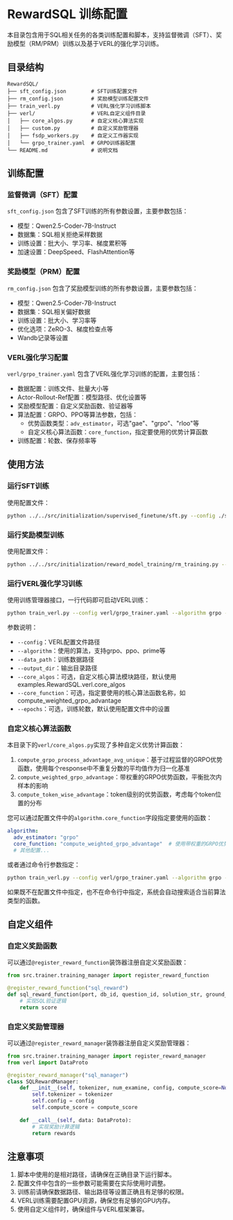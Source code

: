 # RewardSQL 训练配置

本目录包含用于SQL相关任务的各类训练配置和脚本，支持监督微调（SFT）、奖励模型（RM/PRM）训练以及基于VERL的强化学习训练。

## 目录结构

```
RewardSQL/
├── sft_config.json        # SFT训练配置文件
├── rm_config.json         # 奖励模型训练配置文件
├── train_verl.py          # VERL强化学习训练脚本
├── verl/                  # VERL自定义组件目录
│   ├── core_algos.py      # 自定义核心算法实现
│   ├── custom.py          # 自定义奖励管理器
│   ├── fsdp_workers.py    # 自定义工作器实现
│   └── grpo_trainer.yaml  # GRPO训练器配置
└── README.md              # 说明文档
```

## 训练配置

### 监督微调（SFT）配置

`sft_config.json` 包含了SFT训练的所有参数设置，主要参数包括：

- 模型：Qwen2.5-Coder-7B-Instruct
- 数据集：SQL相关拒绝采样数据
- 训练设置：批大小、学习率、梯度累积等
- 加速设置：DeepSpeed、FlashAttention等

### 奖励模型（PRM）配置

`rm_config.json` 包含了奖励模型训练的所有参数设置，主要参数包括：

- 模型：Qwen2.5-Coder-7B-Instruct
- 数据集：SQL相关偏好数据
- 训练设置：批大小、学习率等
- 优化选项：ZeRO-3、梯度检查点等
- Wandb记录等设置

### VERL强化学习配置

`verl/grpo_trainer.yaml` 包含了VERL强化学习训练的配置，主要包括：

- 数据配置：训练文件、批量大小等
- Actor-Rollout-Ref配置：模型路径、优化设置等
- 奖励模型配置：自定义奖励函数、验证器等
- 算法配置：GRPO、PPO等算法参数，包括：
  - 优势函数类型：`adv_estimator`，可选"gae"、"grpo"、"rloo"等
  - 自定义核心算法函数：`core_function`，指定要使用的优势计算函数
- 训练配置：轮数、保存频率等

## 使用方法

### 运行SFT训练

使用配置文件：

```bash
python ../../src/initialization/supervised_finetune/sft.py --config ./sft_config.json
```

### 运行奖励模型训练

使用配置文件：

```bash
python ../../src/initialization/reward_model_training/rm_training.py --config ./rm_config.json
```

### 运行VERL强化学习训练

使用训练管理器接口，一行代码即可启动VERL训练：

```bash
python train_verl.py --config verl/grpo_trainer.yaml --algorithm grpo --data_path path/to/data --output_dir outputs/verl_train
```

参数说明：
- `--config`：VERL配置文件路径
- `--algorithm`：使用的算法，支持grpo、ppo、prime等
- `--data_path`：训练数据路径
- `--output_dir`：输出目录路径
- `--core_algos`：可选，自定义核心算法模块路径，默认使用examples.RewardSQL.verl.core_algos
- `--core_function`：可选，指定要使用的核心算法函数名称，如compute_weighted_grpo_advantage
- `--epochs`：可选，训练轮数，默认使用配置文件中的设置

### 自定义核心算法函数

本目录下的`verl/core_algos.py`实现了多种自定义优势计算函数：

1. `compute_grpo_process_advantage_avg_unique`：基于过程监督的GRPO优势函数，使用每个response中不重复分数的平均值作为归一化基准
2. `compute_weighted_grpo_advantage`：带权重的GRPO优势函数，平衡批次内样本的影响
3. `compute_token_wise_advantage`：token级别的优势函数，考虑每个token位置的分布

您可以通过配置文件中的`algorithm.core_function`字段指定要使用的函数：

```yaml
algorithm:
  adv_estimator: "grpo"
  core_function: "compute_weighted_grpo_advantage"  # 使用带权重的GRPO优势函数
  # 其他配置...
```

或者通过命令行参数指定：

```bash
python train_verl.py --config verl/grpo_trainer.yaml --algorithm grpo --data_path path/to/data --core_function compute_token_wise_advantage
```

如果既不在配置文件中指定，也不在命令行中指定，系统会自动搜索适合当前算法类型的函数。

## 自定义组件

### 自定义奖励函数

可以通过`@register_reward_function`装饰器注册自定义奖励函数：

```python
from src.trainer.training_manager import register_reward_function

@register_reward_function("sql_reward")
def sql_reward_function(port, db_id, question_id, solution_str, ground_truth, extra_info):
    # 实现SQL验证逻辑
    return score
```

### 自定义奖励管理器

可以通过`@register_reward_manager`装饰器注册自定义奖励管理器：

```python
from src.trainer.training_manager import register_reward_manager
from verl import DataProto

@register_reward_manager("sql_manager")
class SQLRewardManager:
    def __init__(self, tokenizer, num_examine, config, compute_score=None):
        self.tokenizer = tokenizer
        self.config = config
        self.compute_score = compute_score
    
    def __call__(self, data: DataProto):
        # 实现奖励计算逻辑
        return rewards
```

## 注意事项

1. 脚本中使用的是相对路径，请确保在正确目录下运行脚本。
2. 配置文件中包含的一些参数可能需要在实际使用时调整。
3. 训练前请确保数据路径、输出路径等设置正确且有足够的权限。
4. VERL训练需要配置GPU资源，确保您有足够的GPU内存。
5. 使用自定义组件时，确保组件与VERL框架兼容。 